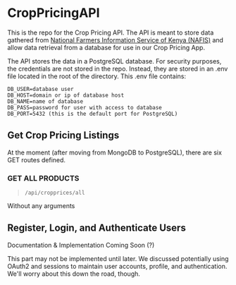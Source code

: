 # CropPricingAPI

This is the repo for the Crop Pricing API. 
The API is meant to store data gathered from [National Farmers Information Service of Kenya (NAFIS)](http://www.nafis.go.ke/category/market-info/)
and allow data retrieval from a database for use in our Crop Pricing App.

The API stores the data in a PostgreSQL database. For security purposes, the credentials are not stored in the repo. Instead, they are stored in an .env file
located in the root of the directory. This .env file contains:

```
DB_USER=database user
DB_HOST=domain or ip of database host
DB_NAME=name of database
DB_PASS=password for user with access to database
DB_PORT=5432 (this is the default port for PostgreSQL)
```
## Get Crop Pricing Listings
At the moment (after moving from MongoDB to PostgreSQL), there are six GET routes defined.

### GET ALL PRODUCTS
> `/api/cropprices/all`

Without any arguments

## Register, Login, and Authenticate Users
Documentation & Implementation Coming Soon (?)

This part may not be implemented until later. We discussed potentially using OAuth2 and sessions to maintain user accounts, profile, and authentication. We'll worry about this down the road, though.